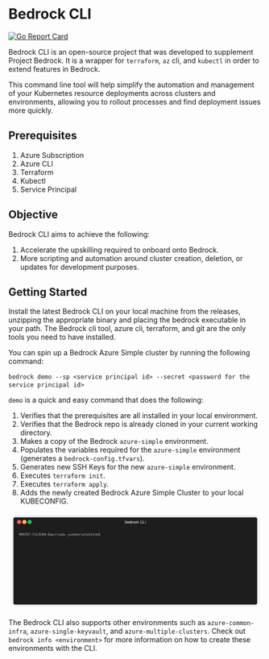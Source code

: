 # Bedrock CLI

[![Go Report Card][go-report-card-badge]][go-report-card]

Bedrock CLI is an open-source project that was developed to supplement Project Bedrock. It is a wrapper for `terraform`, `az` cli, and `kubectl` in order to extend features in Bedrock.

This command line tool will help simplify the automation and management of your Kubernetes resource deployments across clusters and environments, allowing you to rollout processes and find deployment issues more quickly.

## Prerequisites
  1. Azure Subscription
  2. Azure CLI
  3. Terraform
  4. Kubectl
  5. Service Principal

## Objective

Bedrock CLI aims to achieve the following:

  1. Accelerate the upskilling required to onboard onto Bedrock.
  2. More scripting and automation around cluster creation, deletion, or updates for development purposes.

## Getting Started

Install the latest Bedrock CLI on your local machine from the releases, unzipping the appropriate binary and placing the bedrock executable in your path. The Bedrock cli tool, azure cli, terraform, and git are the only tools you need to have installed.

You can spin up a Bedrock Azure Simple cluster by running the following command:

```
bedrock demo --sp <service principal id> --secret <password for the service principal id>
```

`demo` is a quick and easy command that does the following:

1. Verifies that the prerequisites are all installed in your local environment.
2. Verifies that the Bedrock repo is already cloned in your current working directory.
3. Makes a copy of the Bedrock `azure-simple` environment.
4. Populates the variables required for the `azure-simple` environment (generates a `bedrock-config.tfvars`).
5. Generates new SSH Keys for the new `azure-simple` environment.
6. Executes `terraform init`.
7. Executes `terraform apply`.
8. Adds the newly created Bedrock Azure Simple Cluster to your local KUBECONFIG.

![Bedrock CLI Demo](./images/bedrock_demo.gif)

The Bedrock CLI also supports other environments such as `azure-common-infra`, `azure-single-keyvault`, and `azure-multiple-clusters`. Check out `bedrock info <environment>` for more information on how to create these environments with the CLI.

<!-- refs -->
[go-report-card]: https://goreportcard.com/report/github.com/yradsmikham/bedrock-cli
[go-report-card-badge]: https://goreportcard.com/badge/github.com/yradsmikham-bedrock-cli
